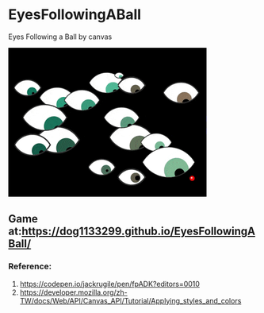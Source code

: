 # EyesFollowingABall
Eyes Following a Ball by canvas

![EyesFollowingABall](src/EyesFollowingABall.gif)

## Game at:https://dog1133299.github.io/EyesFollowingABall/ 

### Reference:
1. https://codepen.io/jackrugile/pen/fpADK?editors=0010 
2. https://developer.mozilla.org/zh-TW/docs/Web/API/Canvas_API/Tutorial/Applying_styles_and_colors